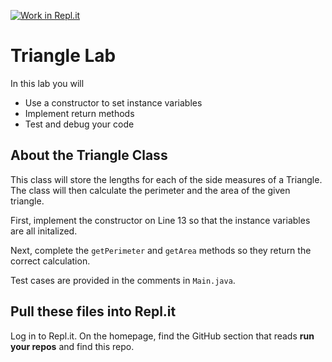 [![Work in Repl.it](https://classroom.github.com/assets/work-in-replit-14baed9a392b3a25080506f3b7b6d57f295ec2978f6f33ec97e36a161684cbe9.svg)](https://classroom.github.com/online_ide?assignment_repo_id=3409161&assignment_repo_type=AssignmentRepo)
# Triangle Lab

In this lab you will
- Use a constructor to set instance variables
- Implement return methods
- Test and debug your code

## About the Triangle Class
This class will store the lengths for each of the side measures of a Triangle. The class will then calculate the perimeter and the area of the given triangle. 

First, implement the constructor on Line 13 so that the instance variables are all initalized. 

Next, complete the `getPerimeter` and `getArea` methods so they return the correct calculation. 

Test cases are provided in the comments in `Main.java`. 



## Pull these files into Repl.it
Log in to Repl.it. On the homepage, find the GitHub section that reads **run your repos** and find this repo.

